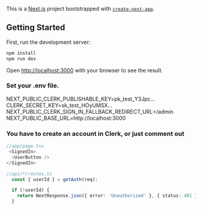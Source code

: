 This is a [Next.js](https://nextjs.org) project bootstrapped with [`create-next-app`](https://nextjs.org/docs/app/api-reference/cli/create-next-app).

## Getting Started

First, run the development server:

```bash
npm install
npm run dev
```

Open [http://localhost:3000](http://localhost:3000) with your browser to see the result.


### Set your .env file.
NEXT_PUBLIC_CLERK_PUBLISHABLE_KEY=pk_test_Y3Jpc...
CLERK_SECRET_KEY=sk_test_HOyUMSX...
NEXT_PUBLIC_CLERK_SIGN_IN_FALLBACK_REDIRECT_URL=/admin
NEXT_PUBLIC_BASE_URL=http://localhost:3000

### You have to create an account in Clerk, or just comment out 
```typescript
//app/page.tsx
 <SignedIn>
  <UserButton />
</SignedIn>

//api/*/routes.ts
  const { userId } = getAuth(req);

  if (!userId) {
    return NextResponse.json({ error: 'Unauthorized' }, { status: 401 });
  }
```
